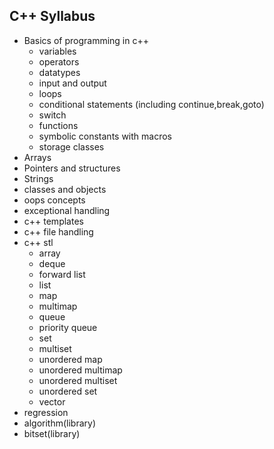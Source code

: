 ## C++ Syllabus

* Basics of programming in c++
  * variables
  * operators
  * datatypes
  * input and output
  * loops
  * conditional statements (including continue,break,goto)
  * switch
  * functions
  * symbolic constants with macros
  * storage classes
* Arrays
* Pointers and structures
* Strings
* classes and objects
* oops concepts
* exceptional handling
* c++ templates
* c++ file handling
* c++ stl
  * array
  * deque
  * forward list
  * list
  * map
  * multimap
  * queue
  * priority queue
  * set
  * multiset
  * unordered map
  * unordered multimap
  * unordered multiset
  * unordered set
  * vector
* regression
* algorithm(library)
* bitset(library)
